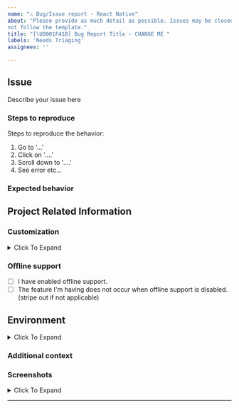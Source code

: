 ```yaml
---
name: "⚠️ Bug/Issue report - React Native"
about: "Please provide as much detail as possible. Issues may be closed if they do
not follow the template."
title: "[\U0001F41B] Bug Report Title - CHANGE ME "
labels: 'Needs Triaging'
assignees: ''

---
```


<!--
PLEASE READ THIS BEFORE PROCEEDING:

Did you check docs? - https://getstream.io/chat/docs/sdk/reactnative

If you are looking for an answer to "how to implement/do ... using xx component?" question, please check the Guides section of the docs.
If you can't find an answer there, please create an issue, and we will try to add/include a sample code or example to the Guides section of docs. 
This way it can help the other devs who are looking for the same answer. 
Also if you have some feedback regarding docs, please don't hesitate to comment there.

Your co-operation is really-really appreciated in this manner. Thanks and happy coding :)
-->

<!-- PLEASE DO NOT REMOVE ANY SECTIONS FROM THIS ISSUE TEMPLATE   -->
<!--   Leave them as they are even if they're irrelevant to your issue -->


## Issue

<!-- Please describe your issue here --^ and provide as much detail as you can. -->
<!-- Include code snippets that show your usages of the library in the context of your project. -->
<!-- Snippets that also show how and where the library is imported in JS are useful to debug issues relating to importing or methods not found issues -->

Describe your issue here


### Steps to reproduce
Steps to reproduce the behavior:

1. Go to '...'
2. Click on '....'
3. Scroll down to '....'
4. See error
   etc...

### Expected behavior

<!-- A clear and concise description of what you expected to happen. -->


## Project Related Information

### Customization

<details><summary>Click To Expand</summary>
<p>

<!-- If applicable to the issue, provide the contents of key UI components that were customized which will help to debug -->
<!--     For Example: -->
<!--        - Chat -->
<!--        - ChannelList -->
<!--        - Channel -->
<!--        - MessageList -->
<!--        - MessageInput -->
<!--        - etc... -->
<!-- ADD THE CONTENTS OF THE COMPONENTS IN THE PROVIDED CODE BLOCKS BELOW -->

```typescript jsx
# N/A
```
</p>
</details>

### Offline support

<!--- Mark any options that apply below -->

- [ ] I have enabled offline support.
- [ ] The feature I'm having does not occur when offline support is disabled. (stripe out if not applicable)

## Environment

<details><summary>Click To Expand</summary>
<p>

#### `package.json`:

```json
# N/A
```

**`react-native info` output:**

<!-- Please run `react-native info` on your terminal and paste the contents into the code block below -->

```
 OUTPUT GOES HERE
```

<!-- change `[ ]` to `[x]` to select an option(s) -->

- **Platform that you're experiencing the issue on**:
    - [ ] iOS
    - [ ] Android
    - [ ] **iOS** but have not tested behavior on Android
    - [ ] **Android** but have not tested behavior on iOS
    - [ ] Both
- **`stream-chat-react-native` version you're using that has this issue:**
    - `e.g. 5.4.3`
- Device/Emulator info:
  - [ ] I am using a physical device
  - OS version: `e.g. Android 10`
  - Device/Emulator: `e.g. iPhone 11`

</p>
</details>

<!-- Thanks for reading this far down ❤️  -->
<!-- High quality, detailed issues are much easier to triage for maintainers -->

<!-- For bonus points, if you put a 🔥 (:fire:) emojii at the start of the issue title we'll know -->
<!-- that you took the time to fill this out correctly, or, at least read this far -->

### Additional context

<!-- Add any other context about the problem here. -->

### Screenshots

<details><summary>Click To Expand</summary>
<p>

<!-- If applicable, add screenshots to help explain your problem. -->

</p>
</details>

---



